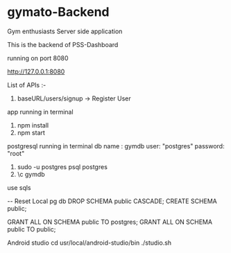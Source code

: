 # gymato-Backend
Gym enthusiasts Server side application

This is the backend of PSS-Dashboard

running on port 8080

http://127.0.0.1:8080

List of APIs :-
1. baseURL/users/signup -> Register User

app running in terminal
1. npm install
2. npm start 
<!-- runs on nodemon -->

postgresql running in terminal
db name : gymdb
user: "postgres"
password: "root"
1. sudo -u postgres psql postgres
2. \c gymdb

use sqls

-- Reset Local pg db
DROP SCHEMA public CASCADE;
CREATE SCHEMA public;

GRANT ALL ON SCHEMA public TO postgres;
GRANT ALL ON SCHEMA public TO public;


Android studio
cd usr/local/android-studio/bin
./studio.sh